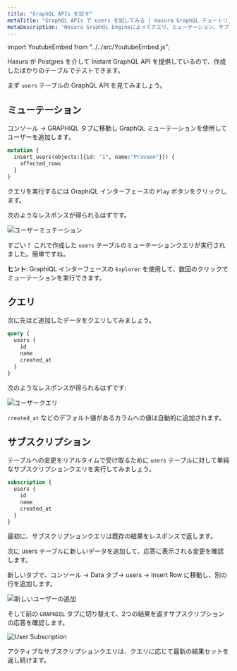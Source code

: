 ```yaml
---
title: "GraphQL APIs を試す"
metaTitle: "GraphQL APIs で users を試してみる | Hasura GraphQL チュートリアル"
metaDescription: "Hasura GraphQL Engineによってクエリ、ミューテーション、サブスクリプションが自動的に生成されるテーブルユーザー向けのGraphQL APIを試してみる"
---
```


import YoutubeEmbed from "../../src/YoutubeEmbed.js";

<YoutubeEmbed link="https://www.youtube.com/embed/ixSMUiWvKrM" />

Hasura が Postgres を介して Instant GraphQL API を提供しているので、作成したばかりのテーブルでテストできます。

まず `users` テーブルの GraphQL API を見てみましょう。

## ミューテーション

コンソール -> GRAPHIQL タブに移動し GraphQL ミューテーションを使用してユーザーを追加します。


```graphql
mutation {
  insert_users(objects:[{id: "1", name:"Praveen"}]) {
    affected_rows
  }
}
```

クエリを実行するには GraphiQL インターフェースの `Play` ボタンをクリックします。

次のようなレスポンスが得られるはずです。

![ユーザーミュテーション](https://graphql-engine-cdn.hasura.io/learn-hasura/assets/graphql-hasura/graphql-mutation-user.png)

すごい！ これで作成した `users` テーブルのミューテーションクエリが実行されました。簡単ですね。

**ヒント**: GraphiQL インターフェースの `Explorer` を使用して、数回のクリックでミューテーションを実行できます。

## クエリ

次に先ほど追加したデータをクエリしてみましょう。

```graphql
query {
  users {
    id
    name
    created_at
  }
}
```

次のようなレスポンスが得られるはずです:

![ユーザークエリ](https://graphql-engine-cdn.hasura.io/learn-hasura/assets/graphql-hasura/graphql-query-user.png)

`created_at` などのデフォルト値があるカラムへの値は自動的に追加されます。

## サブスクリプション

テーブルへの変更をリアルタイムで受け取るために `users` テーブルに対して単純なサブスクリプションクエリを実行してみましょう。

```graphql
subscription {
  users {
    id
    name
    created_at
  }
}
```

最初に、サブスクリプションクエリは既存の結果をレスポンスで返します。

次に users テーブルに新しいデータを追加して、応答に表示される変更を確認します。

新しいタブで、コンソール -> Data タブ-> users -> Insert Row に移動し、別の行を追加します。

![新しいユーザーの追加](https://graphql-engine-cdn.hasura.io/learn-hasura/assets/graphql-hasura/user-insert-new-row.png)

そして前の `GRAPHIQL` タブに切り替えて、2つの結果を返すサブスクリプションの応答を確認します。

![User Subscription](https://graphql-engine-cdn.hasura.io/learn-hasura/assets/graphql-hasura/graphql-subscription-user.png)

アクティブなサブスクリプションクエリは、クエリに応じて最新の結果セットを返し続けます。
